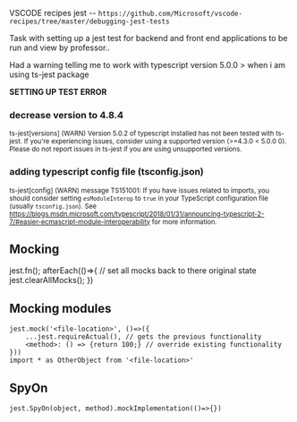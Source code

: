 VSCODE recipes jest -- ```https://github.com/Microsoft/vscode-recipes/tree/master/debugging-jest-tests```

Task with setting up a jest test for backend and front end applications to be run and view by professor..

Had a warning telling me to work with typescript version 5.0.0 > when i am using ts-jest package

**SETTING UP TEST ERROR**
### decrease version to 4.8.4
<sub>ts-jest[versions] (WARN) Version 5.0.2 of typescript installed has not been tested with ts-jest. If you're experiencing issues, consider using a supported version (>=4.3.0 < 5.0.0 0). Please do not report issues in ts-jest if you are using unsupported versions.</sub>
 
### adding typescript config file (tsconfig.json)
<sub>ts-jest[config] (WARN) message TS151001: If you have issues related to imports, you should consider setting `esModuleInterop` to `true` in your TypeScript configuration file (usually `tsconfig.json`). See https://blogs.msdn.microsoft.com/typescript/2018/01/31/announcing-typescript-2-7/#easier-ecmascript-module-interoperability for more information.</sub>


## Mocking
jest.fn();
afterEach(()=>{
    // set all mocks back to there original state
    jest.clearAllMocks();
})

## Mocking modules 
```
jest.mock('<file-location>', ()=>({
    ...jest.requireActual(), // gets the previous functionality
    <method>: () => {return 100;} // override existing functionality
}))
import * as OtherObject from '<file-location>'
```

## SpyOn 
```
jest.SpyOn(object, method).mockImplementation(()=>{})
```